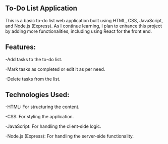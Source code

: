 
## To-Do List Application

This is a basic to-do list web application built using HTML, CSS, JavaScript, and Node.js (Express).
As I continue learning, I plan to enhance this project by adding more functionalities, including using React for the front end.


## Features:

-Add tasks to the to-do list.

-Mark tasks as completed or edit it as per need.

-Delete tasks from the list.


## Technologies Used:

-HTML: For structuring the content.

-CSS: For styling the application.

-JavaScript: For handling the client-side logic.

-Node.js (Express): For handling the server-side functionality.
